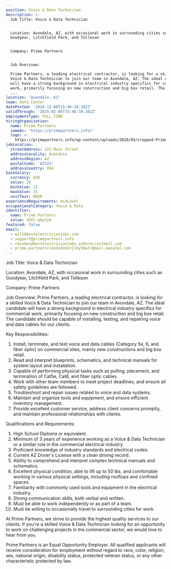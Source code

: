 ```yaml
---
position: Voice & Data Technician
description: >-
  Job Title: Voice & Data Technician


  Location: Avondale, AZ, with occasional work in surrounding cities such as
  Goodyear, Litchfield Park, and Tolleson


  Company: Prime Partners


  Job Overview:

  Prime Partners, a leading electrical contractor, is looking for a skilled
  Voice & Data Technician to join our team in Avondale, AZ. The ideal candidate
  will have a strong background in electrical industry specifics for commercial
  work, primarily focusing on new construction and big box retail. The candidate
  ...
location: 'Avondale, AZ'
team: Data Center
datePosted: '2024-12-08T15:46:39.382Z'
validThrough: '2025-02-06T15:46:39.382Z'
employmentType: FULL_TIME
hiringOrganization:
  name: Prime Partners
  sameAs: 'https://primepartners.info/'
  logo: >-
    https://primepartners.info/wp-content/uploads/2020/05/cropped-Prime-Partners-Logo-NO-BG-1-1.png
jobLocation:
  streetAddress: 123 Main Street
  addressLocality: Avondale
  addressRegion: AZ
  postalCode: '85323'
  addressCountry: USA
baseSalary:
  currency: USD
  value: 29
  minValue: 23
  maxValue: 35
  unitText: HOUR
experienceRequirements: midLevel
occupationalCategory: Voice & Data
identifier:
  name: Prime Partners
  value: VOIC-q6ydj8
featured: false
email:
  - will@bestelectricianjobs.com
  - support@primepartners.info
  - resumes@bestelectricianjobs.zohorecruitmail.com
  - prime.partners+candidate+jl6y59w7r@mail.manatal.com
---
```




Job Title: Voice & Data Technician

Location: Avondale, AZ, with occasional work in surrounding cities such as Goodyear, Litchfield Park, and Tolleson

Company: Prime Partners

Job Overview:
Prime Partners, a leading electrical contractor, is looking for a skilled Voice & Data Technician to join our team in Avondale, AZ. The ideal candidate will have a strong background in electrical industry specifics for commercial work, primarily focusing on new construction and big box retail. The candidate should be capable of installing, testing, and repairing voice and data cables for our clients.

Key Responsibilities:

1. Install, terminate, and test voice and data cables (Category 5e, 6, and fiber optic) on commercial sites, mainly new constructions and big box retail.
2. Read and interpret blueprints, schematics, and technical manuals for system layout and installation.
3. Capable of performing physical tasks such as pulling, placement, and termination of Cat5e, Cat6, and fiber optic cables.
4. Work with other team members to meet project deadlines, and ensure all safety guidelines are followed.
5. Troubleshoot and repair issues related to voice and data systems.
6. Maintain and organize tools and equipment, and ensure efficient inventory management.
7. Provide excellent customer service, address client concerns promptly, and maintain professional relationships with clients.

Qualifications and Requirements:

1. High School Diploma or equivalent.
2. Minimum of 3 years of experience working as a Voice & Data Technician or a similar role in the commercial electrical industry.
3. Proficient knowledge of industry standards and electrical codes.
4. Current AZ Driver's License with a clean driving record.
5. Ability to comprehend and interpret complex technical manuals and schematics.
6. Excellent physical condition, able to lift up to 50 lbs, and comfortable working in various physical settings, including rooftops and confined spaces.
7. Familiarity with commonly used tools and equipment in the electrical industry.
8. Strong communication skills, both verbal and written.
9. Must be able to work independently or as part of a team.
10. Must be willing to occasionally travel to surrounding cities for work.

At Prime Partners, we strive to provide the highest quality services to our clients. If you're a skilled Voice & Data Technician looking for an opportunity to work on challenging projects in the commercial sector, we would love to hear from you. 

Prime Partners is an Equal Opportunity Employer. All qualified applicants will receive consideration for employment without regard to race, color, religion, sex, national origin, disability status, protected veteran status, or any other characteristic protected by law.